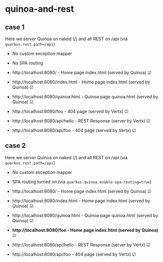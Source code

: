 # quinoa-and-rest

## case 1 

Here we server Quinoa on naked (/) and all REST on /api (via `quarkus.rest.path=/api`)
- No custom exception mapper
- No SPA routing

- http://localhost:8080/ - Home page index.html (served by Quinoa) &#9745;
- http://localhost:8080/index.html - Home page index.html (served by Quinoa) &#9745;
- http://localhost:8080/quinoa.html - Quinoa page quinoa.html (served by Quinoa) &#9745;
- http://localhost:8080/foo - 404 page (served by Vertx) &#9745;

- http://localhost:8080/api/hello - REST Response (server by Vertx) &#9745;
- http://localhost:8080/api/foo - 404 page (served by Vertx) &#9745;
 
## case 2 

Here we server Quinoa on naked (/) and all REST on /api (via `quarkus.rest.path=/api`)
- No custom exception mapper
- SPA routing turned on (via `quarkus.quinoa.enable-spa-routing=true`)

- http://localhost:8080/ - Home page index.html (served by Quinoa) &#9745;
- http://localhost:8080/index.html - Home page index.html (served by Quinoa) &#9745;
- http://localhost:8080/quinoa.html - Quinoa page quinoa.html (served by Quinoa) &#9745;
- **http://localhost:8080/foo - Home page index.html (served by Quinoa)** &#9745;

- http://localhost:8080/api/hello - REST Response (server by Vertx) &#9745;
- http://localhost:8080/api/foo - 404 page (served by Vertx) &#9745;
